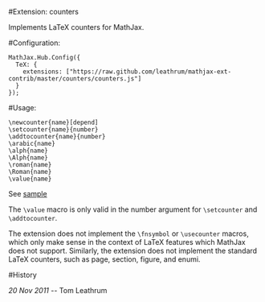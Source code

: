 #Extension: counters

Implements LaTeX counters for MathJax.

#Configuration:

    MathJax.Hub.Config({
      TeX: {
        extensions: ["https://raw.github.com/leathrum/mathjax-ext-contrib/master/counters/counters.js"]
      }
    });

#Usage:

    \newcounter{name}[depend]
    \setcounter{name}{number}
    \addtocounter{name}{number}
    \arabic{name}
    \alph{name}
    \Alph{name}
    \roman{name}
    \Roman{name}
    \value{name}

See [sample](http://leathrum.github.com/mathjax-ext-contrib/counters/sample.html)

The `\value` macro is only valid in the number argument for `\setcounter` and 
`\addtocounter`.

The extension does not implement the `\fnsymbol` or `\usecounter` macros, which only make sense in the context of LaTeX features which MathJax does not support. Similarly, the extension does not implement the standard LaTeX counters, such as page, section, figure, and enumi.

#History

*20 Nov 2011* -- Tom Leathrum

